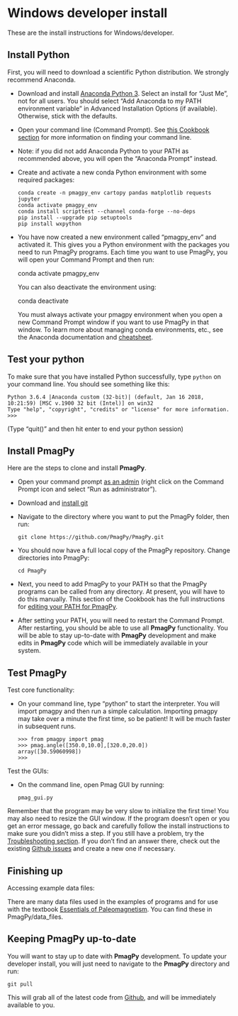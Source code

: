 # Windows developer install

These are the install instructions for Windows/developer.

## Install Python

First, you will need to download a scientific Python distribution. We
strongly recommend Anaconda.

- Download and install [Anaconda Python
  3](https://www.anaconda.com/download). Select an install for “Just
  Me”, not for all users. You should select “Add Anaconda to my PATH
  environment variable” in Advanced Installation Options (if
  available). Otherwise, stick with the defaults.

- Open your command line (Command Prompt). See [this Cookbook
  section](https://earthref.org/PmagPy/cookbook/#command_line) for
  more information on finding your command line.

- Note: if you did not add Anaconda Python to your PATH as recommended
  above, you will open the “Anaconda Prompt” instead.

- Create and activate a new conda Python environment with some required
  packages:

  ```
  conda create -n pmagpy_env cartopy pandas matplotlib requests jupyter
  conda activate pmagpy_env
  conda install scripttest --channel conda-forge --no-deps
  pip install --upgrade pip setuptools
  pip install wxpython
  ```

- You have now created a new environment called “pmagpy_env” and
  activated it. This gives you a Python environment with the packages
  you need to run PmagPy programs. Each time you want to use PmagPy,
  you will open your Command Prompt and then run:

  conda activate pmagpy_env

  You can also deactivate the environment using:

  conda deactivate

  You must always activate your pmagpy environment when you open a new
  Command Prompt window if you want to use PmagPy in that window. To
  learn more about managing conda environments, etc., see the Anaconda
  documentation and
  [cheatsheet](https://docs.anaconda.com/anaconda/user-guide/cheatsheet/).

## Test your python

To make sure that you have installed Python successfully, type
`python` on your command line. You should see something like this:

```
Python 3.6.4 |Anaconda custom (32-bit)| (default, Jan 16 2018, 10:21:59) [MSC v.1900 32 bit (Intel)] on win32
Type "help", "copyright", "credits" or "license" for more information.
>>>
```

(Type “quit()” and then hit enter to end your python session)

## Install PmagPy

Here are the steps to clone and install **PmagPy**.

- Open your command prompt [as an
  admin](http://www.thewindowsclub.com/how-to-run-command-prompt-as-an-administrator)
  (right click on the Command Prompt icon and select “Run as
  administrator”).

- Download and [install git](https://git-scm.com/downloads)

- Navigate to the directory where you want to put the PmagPy folder,
  then run:

  ```
  git clone https://github.com/PmagPy/PmagPy.git
  ```

- You should now have a full local copy of the PmagPy repository.
  Change directories into PmagPy:

  ```
  cd PmagPy
  ```

- Next, you need to add PmagPy to your PATH so that the PmagPy programs
  can be called from any directory. At present, you will have to do
  this manually. This section of the Cookbook has the full instructions
  for [editing your PATH for
  PmagPy](https://earthref.org/PmagPy/cookbook/#setting_path).

- After setting your PATH, you will need to restart the Command Prompt.
  After restarting, you should be able to use all **PmagPy**
  functionality. You will be able to stay up-to-date with **PmagPy**
  development and make edits in **PmagPy** code which will be
  immediately available in your system.

## Test PmagPy

Test core functionality:

- On your command line, type “python” to start the interpreter. You
  will import pmagpy and then run a simple calculation. Importing
  pmagpy may take over a minute the first time, so be patient! It will
  be much faster in subsequent runs.

  ```
  >>> from pmagpy import pmag
  >>> pmag.angle([350.0,10.0],[320.0,20.0])
  array([30.59060998])
  >>>
  ```

Test the GUIs:

- On the command line, open Pmag GUI by running:

  ```
  pmag_gui.py
  ```

Remember that the program may be very slow to initialize the first time!
You may also need to resize the GUI window. If the program doesn’t open
or you get an error message, go back and carefully follow the install
instructions to make sure you didn’t miss a step. If you still have a
problem, try the [Troubleshooting
section](https://earthref.org/PmagPy/cookbook/#trouble). If you don’t
find an answer there, check out the existing [Github
issues](https://github.com/PmagPy/PmagPy/issues) and create a new one
if necessary.

## Finishing up

Accessing example data files:

There are many data files used in the examples of programs and for use
with the textbook [Essentials of
Paleomagnetism](http://earthref.org/MAGIC/books/Tauxe/Essentials/WebBook3.html).
You can find these in PmagPy/data_files.

## Keeping PmagPy up-to-date

You will want to stay up to date with **PmagPy** development. To update
your developer install, you will just need to navigate to the **PmagPy**
directory and run:

```
git pull
```

This will grab all of the latest code from
[Github](https://github.com/PmagPy/PmagPy), and will be immediately
available to you.
